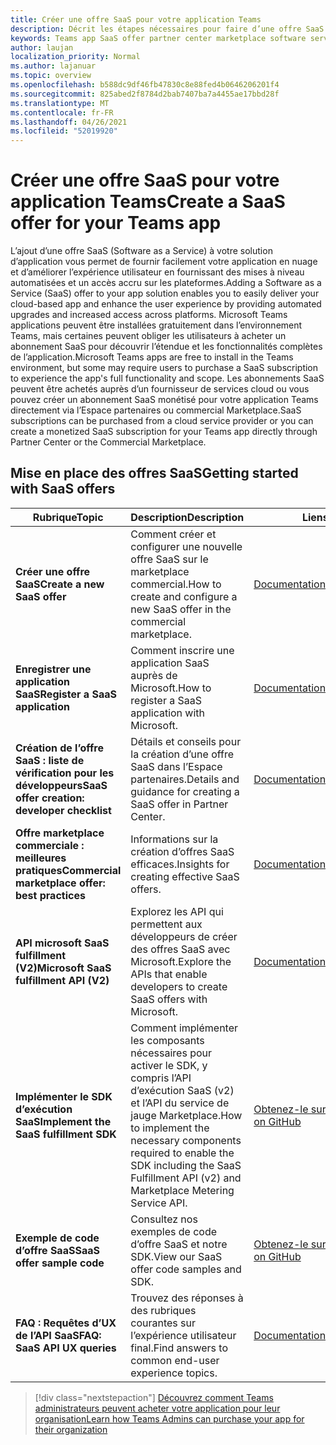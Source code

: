 ```yaml
---
title: Créer une offre SaaS pour votre application Teams
description: Décrit les étapes nécessaires pour faire d’une offre SaaS une partie d’une expérience d’application Teams tiers
keywords: Teams app SaaS offer partner center marketplace software service
author: laujan
localization_priority: Normal
ms.author: lajanuar
ms.topic: overview
ms.openlocfilehash: b588dc9df46fb47830c8e88fed4b0646206201f4
ms.sourcegitcommit: 825abed2f8784d2bab7407ba7a4455ae17bbd28f
ms.translationtype: MT
ms.contentlocale: fr-FR
ms.lasthandoff: 04/26/2021
ms.locfileid: "52019920"
---
```

# <a name="create-a-saas-offer-for-your-teams-app"></a><span data-ttu-id="35093-104">Créer une offre SaaS pour votre application Teams</span><span class="sxs-lookup"><span data-stu-id="35093-104">Create a SaaS offer for your Teams app</span></span>

<span data-ttu-id="35093-105">L’ajout d’une offre SaaS (Software as a Service) à votre solution d’application vous permet de fournir facilement votre application en nuage et d’améliorer l’expérience utilisateur en fournissant des mises à niveau automatisées et un accès accru sur les plateformes.</span><span class="sxs-lookup"><span data-stu-id="35093-105">Adding a Software as a Service (SaaS) offer to your app solution enables you to easily deliver your cloud-based app and enhance the user experience by providing automated upgrades and increased access across platforms.</span></span> <span data-ttu-id="35093-106">Microsoft Teams applications peuvent être installées gratuitement dans l’environnement Teams, mais certaines peuvent obliger les utilisateurs à acheter un abonnement SaaS pour découvrir l’étendue et les fonctionnalités complètes de l’application.</span><span class="sxs-lookup"><span data-stu-id="35093-106">Microsoft Teams apps are free to install in the Teams environment, but some may require users to purchase a SaaS subscription to experience the app's full functionality and scope.</span></span> <span data-ttu-id="35093-107">Les abonnements SaaS peuvent être achetés auprès d’un fournisseur de services cloud ou vous pouvez créer un abonnement SaaS monétisé pour votre application Teams directement via l’Espace partenaires ou commercial Marketplace.</span><span class="sxs-lookup"><span data-stu-id="35093-107">SaaS subscriptions can be purchased from a cloud service provider or you can create a monetized SaaS subscription for your Teams app directly through Partner Center or the Commercial Marketplace.</span></span>

## <a name="getting-started-with-saas-offers"></a><span data-ttu-id="35093-108">Mise en place des offres SaaS</span><span class="sxs-lookup"><span data-stu-id="35093-108">Getting started with SaaS offers</span></span>

| <span data-ttu-id="35093-109">Rubrique</span><span class="sxs-lookup"><span data-stu-id="35093-109">Topic</span></span> | <span data-ttu-id="35093-110">Description</span><span class="sxs-lookup"><span data-stu-id="35093-110">Description</span></span>| <span data-ttu-id="35093-111">Liens</span><span class="sxs-lookup"><span data-stu-id="35093-111">Link</span></span> |
|------|-------------|------|
|<span data-ttu-id="35093-112">**Créer une offre SaaS**</span><span class="sxs-lookup"><span data-stu-id="35093-112">**Create a new SaaS offer**</span></span>|<span data-ttu-id="35093-113">Comment créer et configurer une nouvelle offre SaaS sur le marketplace commercial.</span><span class="sxs-lookup"><span data-stu-id="35093-113">How to create and configure a new SaaS offer in the commercial marketplace.</span></span>| [<span data-ttu-id="35093-114">Documentation</span><span class="sxs-lookup"><span data-stu-id="35093-114">Documentation</span></span>](/azure/marketplace/partner-center-portal/create-new-saas-offer)|
|<span data-ttu-id="35093-115">**Enregistrer une application SaaS**</span><span class="sxs-lookup"><span data-stu-id="35093-115">**Register a SaaS application**</span></span> | <span data-ttu-id="35093-116">Comment inscrire une application SaaS auprès de Microsoft.</span><span class="sxs-lookup"><span data-stu-id="35093-116">How to register a SaaS application with Microsoft.</span></span>| [<span data-ttu-id="35093-117">Documentation</span><span class="sxs-lookup"><span data-stu-id="35093-117">Documentation</span></span>](/azure/marketplace/partner-center-portal/pc-saas-registration)|
|<span data-ttu-id="35093-118">**Création de l’offre SaaS : liste de vérification pour les développeurs**</span><span class="sxs-lookup"><span data-stu-id="35093-118">**SaaS offer creation:  developer checklist**</span></span>| <span data-ttu-id="35093-119">Détails et conseils pour la création d’une offre SaaS dans l’Espace partenaires.</span><span class="sxs-lookup"><span data-stu-id="35093-119">Details and guidance for creating a SaaS offer in Partner Center.</span></span>| [<span data-ttu-id="35093-120">Documentation</span><span class="sxs-lookup"><span data-stu-id="35093-120">Documentation</span></span>](/azure/marketplace/partner-center-portal/offer-creation-checklist)|
|<span data-ttu-id="35093-121">**Offre marketplace commerciale : meilleures pratiques**</span><span class="sxs-lookup"><span data-stu-id="35093-121">**Commercial marketplace offer:  best practices**</span></span> |<span data-ttu-id="35093-122">Informations sur la création d’offres SaaS efficaces.</span><span class="sxs-lookup"><span data-stu-id="35093-122">Insights for creating effective SaaS offers.</span></span>|[<span data-ttu-id="35093-123">Documentation</span><span class="sxs-lookup"><span data-stu-id="35093-123">Documentation</span></span>](/azure/marketplace/gtm-offer-listing-best-practices)|
|<span data-ttu-id="35093-124">**API microsoft SaaS fulfillment (V2)**</span><span class="sxs-lookup"><span data-stu-id="35093-124">**Microsoft SaaS fulfillment API (V2)**</span></span> | <span data-ttu-id="35093-125">Explorez les API qui permettent aux développeurs de créer des offres SaaS avec Microsoft.</span><span class="sxs-lookup"><span data-stu-id="35093-125">Explore the APIs that enable developers to create SaaS offers with Microsoft.</span></span>| [<span data-ttu-id="35093-126">Documentation</span><span class="sxs-lookup"><span data-stu-id="35093-126">Documentation</span></span>](/azure/marketplace/partner-center-portal/pc-saas-fulfillment-api-v2) |
|<span data-ttu-id="35093-127">**Implémenter le SDK d’exécution SaaS**</span><span class="sxs-lookup"><span data-stu-id="35093-127">**Implement the SaaS fulfillment SDK**</span></span>| <span data-ttu-id="35093-128">Comment implémenter les composants nécessaires pour activer le SDK, y compris l’API d’exécution SaaS (v2) et l’API du service de jauge Marketplace.</span><span class="sxs-lookup"><span data-stu-id="35093-128">How to implement the necessary components required to enable the SDK including the SaaS Fulfillment API (v2) and Marketplace Metering Service API.</span></span>| [<span data-ttu-id="35093-129">Obtenez-le sur GitHub</span><span class="sxs-lookup"><span data-stu-id="35093-129">Get it on GitHub</span></span>](https://github.com/Azure/Microsoft-commercial-marketplace-transactable-SaaS-offer-SDK/blob/master/docs/Installation-Instructions.md) |
|<span data-ttu-id="35093-130">**Exemple de code d’offre SaaS**</span><span class="sxs-lookup"><span data-stu-id="35093-130">**SaaS offer sample code**</span></span>| <span data-ttu-id="35093-131">Consultez nos exemples de code d’offre SaaS et notre SDK.</span><span class="sxs-lookup"><span data-stu-id="35093-131">View our SaaS offer code samples and SDK.</span></span>| [<span data-ttu-id="35093-132">Obtenez-le sur GitHub</span><span class="sxs-lookup"><span data-stu-id="35093-132">Get it on GitHub</span></span>](https://github.com/Azure/Microsoft-commercial-marketplace-transactable-SaaS-offer-SDK)|
| <span data-ttu-id="35093-133">**FAQ : Requêtes d’UX de l’API SaaS**</span><span class="sxs-lookup"><span data-stu-id="35093-133">**FAQ: SaaS API UX queries**</span></span> | <span data-ttu-id="35093-134">Trouvez des réponses à des rubriques courantes sur l’expérience utilisateur final.</span><span class="sxs-lookup"><span data-stu-id="35093-134">Find answers to common end-user experience topics.</span></span>| [<span data-ttu-id="35093-135">Documentation</span><span class="sxs-lookup"><span data-stu-id="35093-135">Documentation</span></span>](/azure/marketplace/partner-center-portal/saas-fulfillment-apis-faq) |

> [!div class="nextstepaction"]
> [<span data-ttu-id="35093-136">Découvrez comment Teams administrateurs peuvent acheter votre application pour leur organisation</span><span class="sxs-lookup"><span data-stu-id="35093-136">Learn how Teams Admins can purchase your app for their organization</span></span>](/MicrosoftTeams/purchase-third-party-apps)
